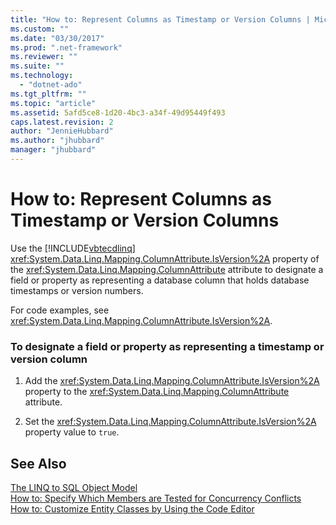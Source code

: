 ```yaml
---
title: "How to: Represent Columns as Timestamp or Version Columns | Microsoft Docs"
ms.custom: ""
ms.date: "03/30/2017"
ms.prod: ".net-framework"
ms.reviewer: ""
ms.suite: ""
ms.technology: 
  - "dotnet-ado"
ms.tgt_pltfrm: ""
ms.topic: "article"
ms.assetid: 5afd5ce8-1d20-4bc3-a34f-49d95449f493
caps.latest.revision: 2
author: "JennieHubbard"
ms.author: "jhubbard"
manager: "jhubbard"
---
```

# How to: Represent Columns as Timestamp or Version Columns
Use the [!INCLUDE[vbtecdlinq](../../../../../../includes/vbtecdlinq-md.md)] <xref:System.Data.Linq.Mapping.ColumnAttribute.IsVersion%2A> property of the <xref:System.Data.Linq.Mapping.ColumnAttribute> attribute to designate a field or property as representing a database column that holds database timestamps or version numbers.  
  
 For code examples, see <xref:System.Data.Linq.Mapping.ColumnAttribute.IsVersion%2A>.  
  
### To designate a field or property as representing a timestamp or version column  
  
1.  Add the <xref:System.Data.Linq.Mapping.ColumnAttribute.IsVersion%2A> property to the <xref:System.Data.Linq.Mapping.ColumnAttribute> attribute.  
  
2.  Set the <xref:System.Data.Linq.Mapping.ColumnAttribute.IsVersion%2A> property value to `true`.  
  
## See Also  
 [The LINQ to SQL Object Model](../../../../../../docs/framework/data/adonet/sql/linq/the-linq-to-sql-object-model.md)   
 [How to: Specify Which Members are Tested for Concurrency Conflicts](../../../../../../docs/framework/data/adonet/sql/linq/how-to-specify-which-members-are-tested-for-concurrency-conflicts.md)   
 [How to: Customize Entity Classes by Using the Code Editor](../../../../../../docs/framework/data/adonet/sql/linq/how-to-customize-entity-classes-by-using-the-code-editor.md)